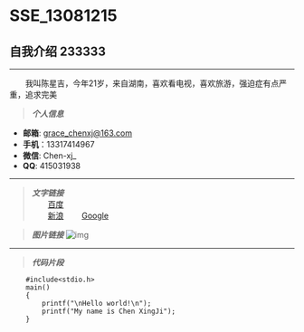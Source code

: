 # SSE_13081215
## 自我介绍  233333
***
　　我叫陈星吉，今年21岁，来自湖南，喜欢看电视，喜欢旅游，强迫症有点严重，追求完美
  

>***个人信息***
* **邮箱**: grace_chenxj@163.com
* **手机**：13317414967
* **微信**: Chen-xj_
* **QQ**: 415031938



***
>***文字链接***  
　　[百度](http://www.baidu.com)  
　　[新浪](http://www.sina.com)
　　[Google](http://www.google.com)
    
>***图片链接***
    ![img](http://pic24.nipic.com/20121008/9195996_102130319123_2.jpg)

***
>***代码片段***
```
    #include<stdio.h>
    main()
    {
        printf("\nHello world!\n");
        printf("My name is Chen XingJi");
    }
```
